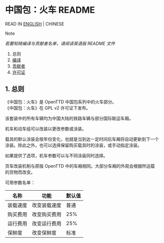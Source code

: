 # 中国包：火车 README

READ IN [ENGLISH](./README.md) | CHINESE

> [!NOTE]
> *若要知晓编译与贡献者名单，请阅读英语版 README 文件*

1. 总则
2. [编译](./README.md#2-building)
3. [贡献者](./README.md#3-credits)
4. [许可证](./README.md#4-license)

## 1. 总则

《中国包：火车》是 OpenTTD 中国包系列中的火车部分。\
《中国包：火车》在 GPL v2 许可证下发布。

该套装中的所有车辆均为中国大陆的铁路车辆与部分国际联运车厢。

机车和动车组可以改装以更改参数或涂装。

载具的默认涂装会按年份变化，也就是当到达一定时间后车厢将自动更新到下一个涂装。除此之外，也可以选择保留购买载具时的涂装，或手动指定涂装。

如果提供了选项，机车参数可以与不同涂装同时选择。

货车改装机制与原版 OpenTTD 中的车厢相同。大部分车厢的外观会根据所运载的货物而改变。

可用参数名单：

| 名称     | 功能       | 默认值 |
|--------|------------|--------|
| 装载速度 | 改变装载速度 | 普通   |
| 购买费用 | 改变购买费用 | 25%    |
| 运行费用 | 改变运行费用 | 25%    |
| 保鲜度   | 改变保鲜度   | 标准   |
